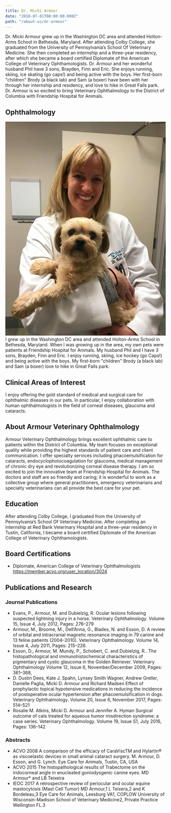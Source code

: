 ```yaml
---
title: Dr. Micki Armour
date: "2018-07-01T08:00:00.000Z"
path: "/about-us/dr-armour"
---
```


Dr. Micki Armour grew up in the Washington DC area and attended Holton-Arms School in Bethesda, Maryland.  After attending Colby College, she graduated from the University of Pennsylvania’s School Of Veterinary Medicine. She then completed an internship and a three-year residency, after which she became a board certified Diplomate of the American College of Veterinary Ophthamologists. Dr. Armour and her wonderful husband Phil have 3 sons, Brayden, Finn and Eric. She enjoys running, skiing, ice skating (go caps!) and being active with the boys.  Her first-born "children" Brody (a black lab) and Sam (a boxer) have been with her through her internship and residency, and love to hike in Great Falls park.  Dr. Armour is so excited to bring Veterinary Ophthalmology to the District of Columbia with Friendship Hospital for Animals. 


## Ophthalmology
![Dr. Armour](./dr-armour1.jpg)
I grew up in the Washington DC area and attended Holton-Arms School in Bethesda, Maryland. When I was growing up in the area, my own pets were patients at Friendship Hospital for Animals.  My husband Phil and I have 3 sons, Brayden, Finn and Eric. I enjoy running, skiing, ice hockey (go Caps!) and being active with the boys. My first-born "children" Brody (a black lab) and Sam (a boxer) love to hike in Great Falls park.  

## Clinical Areas of Interest
I enjoy offering the gold standard of medical and surgical care for ophthalmic diseases in our pets. In particular, I enjoy collaboration with human ophthalmologists in the field of corneal diseases, glaucoma and cataracts.

## About Armour Veterinary Ophthalmology
Armour Veterinary Ophthalmology brings excellent ophthalmic care to patients within the District of Columbia. My team focuses on exceptional quality while providing the highest standards of patient care and client communication. I offer specialty services including phacoemulsification for cataracts, endocyclophotocoagulation for glaucoma, medical management of chronic dry eye and revolutionizing corneal disease therapy. 
I am so excited to join the innovative team at Friendship Hospital for Animals.  The doctors and staff are so friendly and caring; it is wonderful to work as a collective group where general practitioners, emergency veterinarians and specialty veterinarians can all provide the best care for your pet.

## Education
After attending Colby College, I graduated from the University of Pennsylvania’s School Of Veterinary Medicine. After completing an internship at Red Bank Veterinary Hospital and a three-year residency in Tustin, California, I became a board certified Diplomate of the American College of Veterinary Ophthamologists. 

## Board Certifications
* Diplomate, American College of Veterinary Ophthalmologists
https://member.acvo.org/user_location/3024

## Publications and Research
### Journal Publications
* Evans, P., Armour, M. and Dubielzig, R. Ocular lesions following suspected lightning injury in a horse. Veterinary Ophthalmology. Volume 15, Issue 4, July 2012, Pages: 276–279
* Armour, M., Broome, M., Dell’Anna, G., Blades, N. and Esson, D. A review of orbital and intracranial magnetic resonance imaging in 79 canine and 13 feline patients (2004–2010). Veterinary Ophthalmology. Volume 14, Issue 4, July 2011, Pages: 215–226.
* Esson, D., Armour, M. Mundy, P., Schobert, C. and Dubielzig, R.. The histopathological and immunohistochemical characteristics of pigmentary and cystic glaucoma in the Golden Retriever. Veterinary Ophthalmology Volume 12, Issue 6, November/December 2009, Pages: 361–368,
* D. Dustin Dees, Kate J. Spahn, Lynsey Smith Wagner, Andrew Greller, Danielle Paglia, Micki D. Armour and Richard Madsen Effect of prophylactic topical hypotensive medications in reducing the incidence of postoperative ocular hypertension after phacoemulsification in dogs. Veterinary Ophthalmology. Volume 20, Issue 6, November 2017, Pages: 514–521
* Rosalie M. Atkins, Micki D. Armour and Jennifer A. Hyman Surgical outcome of cats treated for aqueous humor misdirection syndrome: a case series. Veterinary Ophthalmology. Volume 19, Issue S1, July 2016, Pages: 136–142

### Abstracts
* ACVO 2008 A comparison of the efficacy of CaraViscTM and Hylartin® as viscoelastic devices in small animal cataract surgery. M. Armour, D. Esson, and G. Lynch. Eye Care for Animals, Tustin, CA, USA
* ACVO 2015 The histopathological results of Trabectome on the iridocorneal angle in enucleated goniodysgenic canine eyes. MD Armour* and LB Teixeira
* IEOC 2017 A retrospective review of periocular and ocular equine mastocytosis (Mast Cell Tumor) MD Armour,1 L Teixera,2 and K Bordeleau,3 Eye Care for Animals, Leesburg VA1, COPLOW University of Wisconsin-Madison School of Veterinary Medicine2, Private Practice Wellington FL.3

